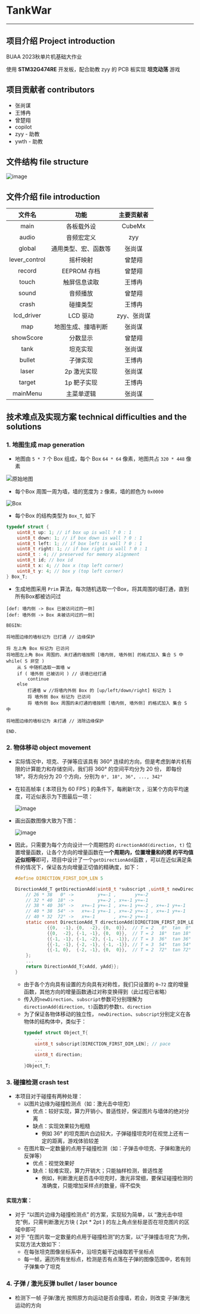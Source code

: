 # TankWar

***

## 项目介绍 Project introduction
BUAA  2023秋单片机基础大作业

使用 **STM32G474RE** 开发板，配合助教 zyy 的 PCB 板实现 **坦克动荡** 游戏

## 项目贡献者 contributors
* 张尚谋
* 王博冉
* 曾楚翔
* copilot
* zyy - 助教
* ywth - 助教

## 文件结构 file structure

![image](Images/FileStructure.svg)

## 文件介绍 file introduction
|      文件名      |     功能     |  主要贡献者  |
|:-------------:|:----------:|:-------:|
|     main      |   各板载外设    | CubeMx  |
|     audio     |   音频宏定义    |   zyy   |
|    global     | 通用类型、宏、函数等 |   张尚谋   |
| lever_control |    摇杆映射    |   曾楚翔   |
|    record     | EEPROM 存档  |   曾楚翔   |
|     touch     |   触屏信息读取   |   王博冉   |
|     sound     |    音频播放    |   曾楚翔   |
|     crash     |    碰撞类型    |   王博冉   |
|  lcd_driver   |   LCD 驱动   | zyy、张尚谋 |
|      map      | 地图生成、撞墙判断  |   张尚谋   |
|   showScore   |    分数显示    |   曾楚翔   |
|     tank      |    坦克实现    |   张尚谋   |
|    bullet     |    子弹实现    |   王博冉   |
|     laser     |  2p 激光实现   |   张尚谋   |
|    target     |  1p 靶子实现   |   王博冉   |
|   mainMenu    |   主菜单逻辑    |   张尚谋   |


## 技术难点及实现方案 technical difficulties and the solutions

### 1. 地图生成  map generation
* 地图由 `5 * 7` 个 Box 组成，每个 Box `64 * 64` 像素，地图共占 `320 * 448` 像素

![原始地图](Images/rawMap.jpg)

* 每个Box 周围一周为墙，墙的宽度为 `2` 像素，墙的颜色为 `0x0000`

![Box](Images/rawBox.jpg)

* 每个Box 的结构类型为 `Box_T`, 如下

```c
typedef struct {
    uint8_t up: 1; // if box up is wall ? 0 : 1
    uint8_t down: 1; // if box down is wall ? 0 : 1
    uint8_t left: 1; // if box left is wall ? 0 : 1
    uint8_t right: 1; // if box right is wall ? 0 : 1
    uint8_t : 4; // preserved for memory alignment
    uint8_t id; // box id
    uint8_t x: 4; // box x (top left corner)
    uint8_t y: 4; // box y (top left corner)
} Box_T;
```

* 生成地图采用 `Prim` 算法，每次随机选取一个Box，将其周围的墙打通，直到所有Box都被访问过

```Fake
[def: 墙内侧 -> Box 已被访问过的一侧]
[def: 墙外侧 -> Box 未被访问过的一侧]

BEGIN:

将地图边缘的墙标记为 已打通 // 边缘保护

将 左上角 Box 标记为 已访问
将地图左上角 Box 周围的、未打通的墙按照 [墙内侧, 墙外侧] 的格式加入 集合 S 中
while( S 非空 )
    从 S 中随机选取一面墙 w
    if ( 墙外侧 已被访问 ) // 该墙已经打通
        continue
    else
        打通墙 w //将墙内外侧 Box 的 [up/left/down/right] 标记为 1
        将 墙外侧 Box 标记为 已访问
        将 墙外侧 Box 周围的未打通的墙按照 [墙内侧, 墙外侧] 的格式加入 集合 S 中

将地图边缘的墙标记为 未打通 // 消除边缘保护

END.
```

### 2. 物体移动  object movement
* 实际情况中，坦克、子弹等应该具有 360° 连续的方向，但是考虑到单片机有限的计算能力和存储空间，我们将 360° 的空间平均分为 20 份，
    即每份 18°，将方向分为 20 个方向，分别为 `0°, 18°, 36°, ..., 342°`



* 在较高帧率 ( 本项目为 60 FPS ) 的条件下，每刷新`T`次 ，沿某个方向平均速度，可近似表示为下图最后一项：

    ![image](Images/directionAddMath.jpg)


* 画出函数图像大致为下图：
    
    ![image](Images/directionAddImage.png)

* 因此，只需要为每个方向设计一个周期性的 `directionAdd(direction, t)` 位置增量函数，让各个方向的增量函数在**一个周期内，位置增量和的模  的平均值近似相等**即可，项目中设计了一个`getDirectionAdd`函数
，可以在近似满足条件的情况下，保证各方向增量正切值的精确度，如下：

    ```c
    #define DIRECTION_FIRST_DIM_LEN 5
    
    DirectionAdd_T getDirectionAdd(uint8_t *subscript ,uint8_t newDirection) {
        // 26 * 38   0° ->         y+=-1 ,       y+=-2
        // 32 * 40  18° ->         y+=-2 , x+=-1 y+=-1
        // 38 * 40  36° ->   x+=-1 y+=-1 , x+=-1 y+=-2 , x+=-1 y+=-1
        // 40 * 38  54° ->   x+=-1 y+=-1 , x+=-2 y+=-1 , x+=-1 y+=-1
        // 40 * 32  72° ->   x+=-1       , x+=-2 y+=-1
        static const DirectionAdd_T directionAdd[DIRECTION_FIRST_DIM_LEN][3] = {
                {{0,  -1}, {0,  -2}, {0,  0}},  // T = 2   0°  tan  0° ≈ 0/3
                {{0,  -2}, {-1, -1}, {0,  0}},  // T = 2  18°  tan 18° ≈ 1/3
                {{-1, -1}, {-1, -2}, {-1, -1}}, // T = 3  36°  tan 36° ≈ 3/4
                {{-1, -1}, {-2, -1}, {-1, -1}}, // T = 3  54°  tan 54° ≈ 4/3
                {{-1, 0},  {-2, -1}, {0,  0}},  // T = 2  72°  tan 72° ≈ 3/1
        };
        ...
        return DirectionAdd_T{xAdd, yAdd}};
    }
    ```
  * 由于各个方向具有设置的方向具有对称性，我们只设置的 `0~72` 度的增量函数，其他方向的增量函数通过对称变换得到（此过程已省略）
  * 传入的`newDirection`、`subscript`参数可分别理解为`directionAdd(direction, t)`函数的参数`t`、`direction`
  * 为了保证各物体移动的独立性， `newDirection`、`subscript`分别定义在各物体的结构体中，类似于：
    ```c
    typedef struct Object_T{
        ...
        uint8_t subscript[DIRECTION_FIRST_DIM_LEN]; // pace
        ...
        uint8_t direction;
        ...
    }Object_T;
    ```

### 3. 碰撞检测  crash test

* 本项目对于碰撞有两种处理：
  * 以图片边缘为碰撞检测点（如：激光击中坦克）
    * 优点：较好实现，算力开销小，普适性好，保证图片与墙体的绝对分离
    * 缺点：实现效果较为粗糙
      * 例如 36° 的坦克图片白边较大，子弹碰撞坦克时在视觉上还有一定的距离，游戏体验较差
  * 在图片取一定数量的点用于碰撞检测（如：子弹击中坦克、子弹和激光的反弹等）
    * 优点：视觉效果好
    * 缺点：较难实现，算力开销大；只能抽样检测，普适性差
      * 例如，判断激光是否击中坦克时，激光非常细，要保证碰撞检测的准确度，只能增加采样点的数量，得不偿失

#### 实现方案：
* 对于 “以图片边缘为碰撞检测点” 的方案，实现较为简单，以 “激光击中坦克”例，只需判断激光方块 ( 2pt * 2pt ) 的左上角点坐标是否在坦克图片的区域中即可
* 对于 “在图片取一定数量的点用于碰撞检测”的方案，以“子弹撞击坦克”为例，实现方法大致如下：
  * 在每张坦克图像坐标系中，沿坦克躯干边缘取若干坐标点
  * 每一帧，遍历所有坐标点，检测是否有点落在子弹的图像范围中，若有则子弹集中了坦克


### 4. 子弹 / 激光反弹  bullet / laser bounce

* 检测下一帧 子弹/激光 按照原方向运动是否会撞墙，若会，则改变 子弹/激光 运动的方向